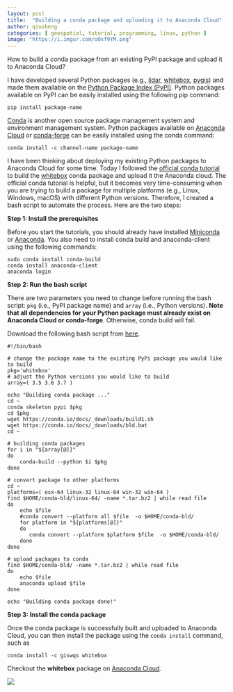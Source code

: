```yaml
---
layout: post
title:  "Building a conda package and uploading it to Anaconda Cloud"
author: qiusheng
categories: [ geospatial, tutorial, programming, linux, python ]
image: "https://i.imgur.com/oOxf9YM.png"
---
```


How to build a conda package from an existing PyPI package and upload it to Anaconda Cloud?  

I have developed several Python packages (e.g., [lidar](https://pypi.org/project/lidar/), [whitebox](https://pypi.org/project/whitebox/), [pygis](https://pypi.org/project/pygis/)) and made them available on the [Python Package Index (PyPI)](https://pypi.org/). Python packages available on PyPI can be easily installed using the following pip command: 

```
pip install package-name
````

[Conda](https://conda.io/docs/) is another open source package management system and environment management system. Python packages available on [Anaconda Cloud](https://anaconda.org) or [conda-forge](https://conda-forge.org/) can be easily installed using the conda command: 

```
conda install -c channel-name package-name
```

I have been thinking about deploying my existing Python packages to Anaconda Cloud for some time. Today I followed the [official conda tutorial](https://conda.io/docs/user-guide/tutorials/build-pkgs-skeleton.html) to build the [whitebox](https://anaconda.org/giswqs/whitebox) conda package and upload it the Anaconda cloud. The official conda tutorial is helpful, but it becomes very time-consuming when you are trying to build a package for multiple platforms (e.g., Linux, Windows, macOS) with different Python versions. Therefore, I created a bash script to automate the process. Here are the two steps:

**Step 1: Install the prerequisites**

Before you start the tutorials, you should already have installed [Miniconda](https://conda.io/docs/user-guide/install/index.html) or [Anaconda](https://docs.continuum.io/anaconda/install).
You also need to install conda build and anaconda-client using the following commands:

```
sudo conda install conda-build
conda install anaconda-client
anaconda login
```

**Step 2: Run the bash script**

There are two parameters you need to change before running the bash script: `pkg` (i.e., PyPI package name) and `array` (i.e., Python versions). **Note that all dependencies for your Python package must already exist on Anaconda Cloud or conda-forge**. Otherwise, conda build will fail.   


Download the following bash script from [here](https://gist.github.com/giswqs/4eb62fb08658c8a200c4e18bb5e6270c).
```
#!/bin/bash

# change the package name to the existing PyPi package you would like to build
pkg='whitebox'
# adjust the Python versions you would like to build
array=( 3.5 3.6 3.7 )

echo "Building conda package ..."
cd ~
conda skeleton pypi $pkg
cd $pkg
wget https://conda.io/docs/_downloads/build1.sh
wget https://conda.io/docs/_downloads/bld.bat
cd ~

# building conda packages
for i in "${array[@]}"
do
	conda-build --python $i $pkg
done

# convert package to other platforms
cd ~
platforms=( osx-64 linux-32 linux-64 win-32 win-64 )
find $HOME/conda-bld/linux-64/ -name *.tar.bz2 | while read file
do
    echo $file
    #conda convert --platform all $file  -o $HOME/conda-bld/
    for platform in "${platforms[@]}"
    do
       conda convert --platform $platform $file  -o $HOME/conda-bld/
    done    
done

# upload packages to conda
find $HOME/conda-bld/ -name *.tar.bz2 | while read file
do
    echo $file
    anaconda upload $file
done

echo "Building conda package done!"
```

**Step 3: Install the conda package**

Once the conda package is successfully built and uploaded to Anaconda Cloud, you can then install the package using the `conda install` command, such as 

```
conda install -c giswqs whitebox
```

Checkout the **whitebox** package on [Anaconda Cloud](https://anaconda.org/giswqs/whitebox).

![](https://i.imgur.com/oOxf9YM.png)